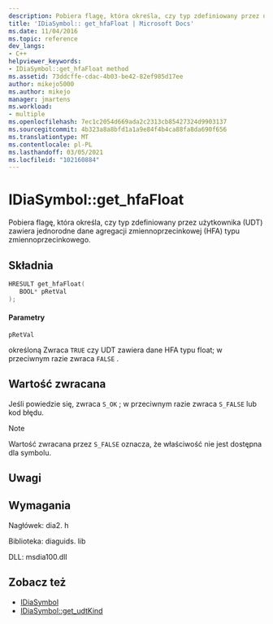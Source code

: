 ```yaml
---
description: Pobiera flagę, która określa, czy typ zdefiniowany przez użytkownika (UDT) zawiera jednorodne dane agregacji zmiennoprzecinkowej (HFA) typu zmiennoprzecinkowego.
title: 'IDiaSymbol:: get_hfaFloat | Microsoft Docs'
ms.date: 11/04/2016
ms.topic: reference
dev_langs:
- C++
helpviewer_keywords:
- IDiaSymbol::get_hfaFloat method
ms.assetid: 73ddcffe-cdac-4b03-be42-82ef985d17ee
author: mikejo5000
ms.author: mikejo
manager: jmartens
ms.workload:
- multiple
ms.openlocfilehash: 7ec1c2054d669ada2c2313cb85427324d9903137
ms.sourcegitcommit: 4b323a8a8bfd1a1a9e84f4b4ca88fa8da690f656
ms.translationtype: MT
ms.contentlocale: pl-PL
ms.lasthandoff: 03/05/2021
ms.locfileid: "102160884"
---
```

# <a name="idiasymbolget_hfafloat"></a>IDiaSymbol::get_hfaFloat
Pobiera flagę, która określa, czy typ zdefiniowany przez użytkownika (UDT) zawiera jednorodne dane agregacji zmiennoprzecinkowej (HFA) typu zmiennoprzecinkowego.

## <a name="syntax"></a>Składnia

```C++
HRESULT get_hfaFloat( 
   BOOL* pRetVal
);
```

#### <a name="parameters"></a>Parametry
 `pRetVal`

określoną Zwraca `TRUE` czy UDT zawiera dane HFA typu float; w przeciwnym razie zwraca `FALSE` .

## <a name="return-value"></a>Wartość zwracana
 Jeśli powiedzie się, zwraca `S_OK` ; w przeciwnym razie zwraca `S_FALSE` lub kod błędu.

> [!NOTE]
> Wartość zwracana przez `S_FALSE` oznacza, że właściwość nie jest dostępna dla symbolu.

## <a name="remarks"></a>Uwagi

## <a name="requirements"></a>Wymagania
 Nagłówek: dia2. h

 Biblioteka: diaguids. lib

 DLL: msdia100.dll

## <a name="see-also"></a>Zobacz też
- [IDiaSymbol](../../debugger/debug-interface-access/idiasymbol.md)
- [IDiaSymbol::get_udtKind](../../debugger/debug-interface-access/idiasymbol-get-udtkind.md)
